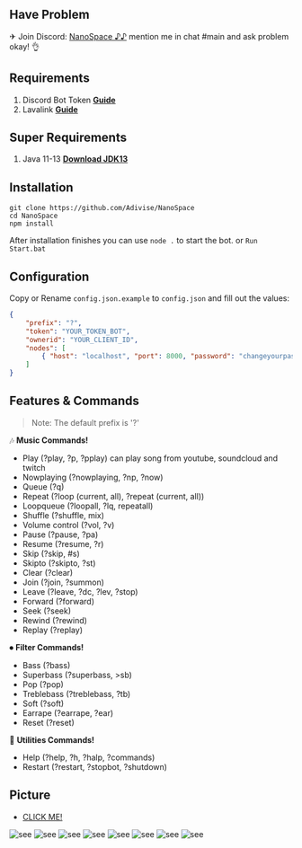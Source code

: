 ## Have Problem

✈ Join Discord:  [NanoSpace ♪♪](https://discord.gg/4pk97A2)
   mention me in chat #main and ask problem okay! 👌


## Requirements

1. Discord Bot Token **[Guide](https://discordjs.guide/preparations/setting-up-a-bot-application.html#creating-your-bot)**
2. Lavalink **[Guide](https://github.com/Frederikam/Lavalink)**

## Super Requirements 

1. Java 11-13 **[Download JDK13](https://www.oracle.com/java/technologies/javase-jdk13-downloads.html)**

## Installation

```
git clone https://github.com/Adivise/NanoSpace
cd NanoSpace
npm install
```
After installation finishes you can use `node .` to start the bot. or `Run Start.bat`

## Configuration

Copy or Rename `config.json.example` to `config.json` and fill out the values:

```json
{
	"prefix": "?",
	"token": "YOUR_TOKEN_BOT",
	"ownerid": "YOUR_CLIENT_ID",
	"nodes": [
		{ "host": "localhost", "port": 8000, "password": "changeyourpassword" }
	]
}
```

## Features & Commands

> Note: The default prefix is '?'

🎶 **Music Commands!** 
- Play (?play, ?p, ?pplay) can play song from youtube, soundcloud and twitch
- Nowplaying (?nowplaying, ?np, ?now)
- Queue (?q)
- Repeat (?loop (current, all), ?repeat (current, all))
- Loopqueue (?loopall, ?lq, repeatall)
- Shuffle (?shuffle, mix)
- Volume control (?vol, ?v)
- Pause (?pause, ?pa)
- Resume (?resume, ?r)
- Skip (?skip, #s)
- Skipto (?skipto, ?st)
- Clear (?clear)
- Join (?join, ?summon)
- Leave (?leave, ?dc, ?lev, ?stop)
- Forward (?forward)
- Seek (?seek)
- Rewind (?rewind)
- Replay (?replay)

⏺ **Filter Commands!**
- Bass (?bass)
- Superbass (?superbass, >sb)
- Pop (?pop)
- Treblebass (?treblebass, ?tb)
- Soft (?soft)
- Earrape (?earrape, ?ear)
- Reset (?reset)

📑 **Utilities Commands!**
- Help (?help, ?h, ?halp, ?commands)
- Restart (?restart, ?stopbot, ?shutdown)

## Picture

- [CLICK ME!](https://imgur.com/a/qzgEhTd)

![see](https://i.imgur.com/wvSDhJ0.png)
![see](https://i.imgur.com/XjVuX8K.png)
![see](https://i.imgur.com/ThSvWPx.png)
![see](https://i.imgur.com/jncxeNu.png)
![see](https://i.imgur.com/7mDFd30.png)
![see](https://i.imgur.com/jL1IMeW.png)
![see](https://i.imgur.com/5461gRn.png)
![see](https://i.imgur.com/42PavqR.png)
